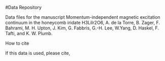#Data Repository

Data files for the manuscript Momentum-independent magnetic excitation continuum in the honeycomb iridate
H3LiIr2O6, A. de la Torre, B. Zager, F. Bahrami, M. H. Upton, J. Kim, G. Fabbris, G.-H. Lee, W.Yang, D. Haskel, F. Tafti, and K. W. Plumb. 

How to cite

If this data is used, please cite, 
